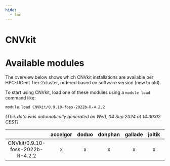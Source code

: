 ```yaml
---
hide:
  - toc
---
```


CNVkit
======

# Available modules


The overview below shows which CNVkit installations are available per HPC-UGent Tier-2cluster, ordered based on software version (new to old).

To start using CNVkit, load one of these modules using a `module load` command like:

```shell
module load CNVkit/0.9.10-foss-2022b-R-4.2.2
```

*(This data was automatically generated on Wed, 04 Sep 2024 at 14:30:02 CEST)*  

| |accelgor|doduo|donphan|gallade|joltik|shinx|skitty|
| :---: | :---: | :---: | :---: | :---: | :---: | :---: | :---: |
|CNVkit/0.9.10-foss-2022b-R-4.2.2|x|x|x|x|x|-|x|
